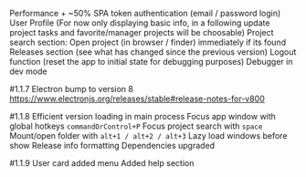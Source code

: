 Performance + ~50%
SPA token authentication (email / password login)
User Profile (For now only displaying basic info, in a following update project tasks and favorite/manager projects will be choosable)
Project search section:
Open project (in browser / finder) immediately if its found
Releases section (see what has changed since the previous version)
Logout function (reset the app to initial state for debugging purposes)
Debugger in dev mode

#1.1.7
Electron bump to version 8 https://www.electronjs.org/releases/stable#release-notes-for-v800

#1.1.8
Efficient version loading in main process
Focus app window with global hotkeys `commandOrControl+P`
Focus project search with `space`
Mount/open folder with `alt+1 / alt+2 / alt+3`
Lazy load windows before show
Release info formatting
Dependencies upgraded

#1.1.9
User card added menu
Added help section
